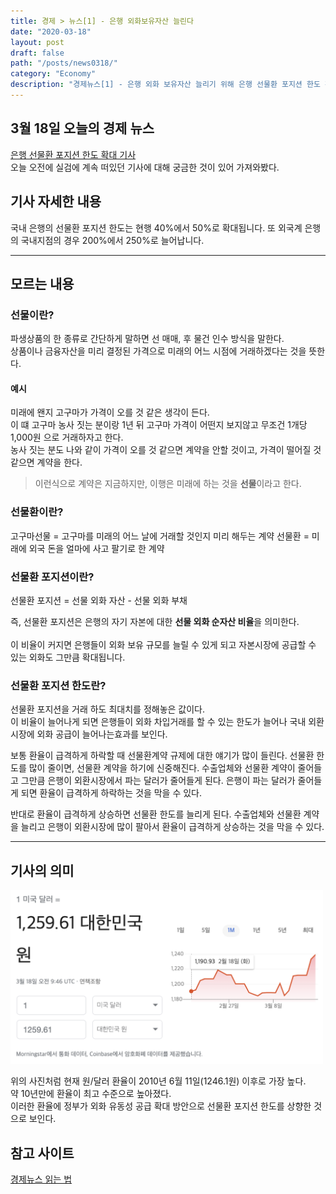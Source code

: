 ```yaml
---
title: 경제 > 뉴스[1] - 은행 외화보유자산 늘린다
date: "2020-03-18"
layout: post
draft: false
path: "/posts/news0318/"
category: "Economy"
description: "경제뉴스[1] - 은행 외화 보유자산 늘리기 위해 은행 선물환 포지션 한도 확대"
---
```


## 3월 18일 오늘의 경제 뉴스

[은행 선물환 포지션 한도 확대 기사](https://search.naver.com/search.naver?where=nexearch&sm=tab_htk.nws&ie=utf8&query=%EC%9D%80%ED%96%89+%EC%84%A0%EB%AC%BC%ED%99%98%ED%8F%AC%EC%A7%80%EC%85%98%ED%95%9C%EB%8F%84+25%25+%ED%99%95%EB%8C%80)<br/>
오늘 오전에 실검에 계속 떠있던 기사에 대해 궁금한 것이 있어 가져와봤다.

## 기사 자세한 내용

국내 은행의 선물환 포지션 한도는 현행 40%에서 50%로 확대됩니다. 또 외국계 은행의 국내지점의 경우 200%에서 250%로 늘어납니다.

---

## 모르는 내용

### 선물이란?
파생상품의 한 종류로 간단하게 말하면 선 매매, 후 물건 인수 방식을 말한다.<br/>
상품이나 금융자산을 미리 결정된 가격으로 미래의 어느 시점에 거래하겠다는 것을 뜻한다.

#### 예시
미래에 왠지 고구마가 가격이 오를 것 같은 생각이 든다.<br/>
이 떄 고구마 농사 짓는 분이랑 1년 뒤 고구마 가격이 어떤지 보지않고 무조건 1개당 1,000원 으로 거래하자고 한다.<br/>
농사 짓는 분도 나와 같이 가격이 오를 것 같으면 계약을 안할 것이고, 가격이 떨어질 것 같으면 계약을 한다.

> 이런식으로 계약은 지금하지만, 이행은 미래에 하는 것을 **선물**이라고 한다.


### 선물환이란?
고구마선물 = 고구마를 미래의 어느 날에 거래할 것인지 미리 해두는 계약
선물환 = 미래에 외국 돈을 얼마에 사고 팔기로 한 계약


### 선물환 포지션이란?
선물환 포지션 = 선물 외화 자산 - 선물 외화 부채

즉, 선물환 포지션은 은행의 자기 자본에 대한 **선물 외화 순자산 비율**을 의미한다.<br/><br/>
이 비율이 커지면 은행들이 외화 보유 규모를 늘릴 수 있게 되고 자본시장에 공급할 수 있는 외화도 그만큼 확대됩니다.

### 선물환 포지션 한도란?
선물환 포지션을 거래 하도 최대치를 정해놓은 값이다.<br/>
이 비율이 늘어나게 되면 은행들이 외화 차입거래를 할 수 있는 한도가 늘어나 국내 외환시장에 외화 공급이 늘어나는효과를 보인다.


보통 환율이 급격하게 하락할 때 선물환계약 규제에 대한 얘기가 많이 들린다.
선물환 한도를 많이 줄이면, 선물환 계약을 하기에 신중해진다.
수출업체와 선물환 계약이 줄어들고 그만큼 은행이 외환시장에서 파는 달러가 줄어들게 된다.
은행이 파는 달러가 줄어들게 되면 환율이 급격하게 하락하는 것을 막을 수 있다.

반대로 환율이 급격하게 상승하면 선물환 한도를 늘리게 된다.
수출업체와 선물환 계약을 늘리고 은행이 외환시장에 많이 팔아서 환율이 급격하게 상승하는 것을 막을 수 있다.

---
## 기사의 의미

<img src="dollar.png" width="500px" />


위의 사진처럼 현재 원/달러 환율이 2010년 6월 11일(1246.1원) 이후로 가장 높다. <br/>
약 10년만에 환율이 최고 수준으로 높아졌다.<br/>
이러한 환율에 정부가 외화 유동성 공급 확대 방안으로 선물환 포지션 한도를 상향한 것으로 보인다.<br/>



## 참고 사이트
[경제뉴스 읽는 법](https://ecodemy.cafe24.com/felimi.html)